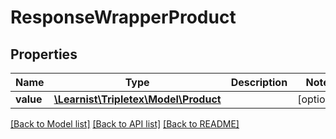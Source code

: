 # ResponseWrapperProduct

## Properties
Name | Type | Description | Notes
------------ | ------------- | ------------- | -------------
**value** | [**\Learnist\Tripletex\Model\Product**](Product.md) |  | [optional] 

[[Back to Model list]](../../README.md#documentation-for-models) [[Back to API list]](../../README.md#documentation-for-api-endpoints) [[Back to README]](../../README.md)

